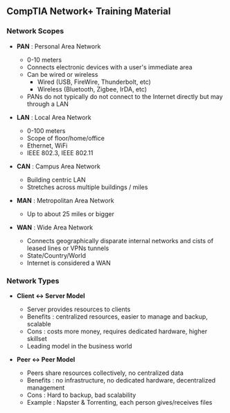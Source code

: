 ## CompTIA Network+ Training Material

### Network Scopes
* **PAN** : Personal Area Network
  * 0-10 meters
  * Connects electronic devices with a user's immediate area
  * Can be wired or wireless
    * Wired (USB, FireWire, Thunderbolt, etc)
    * Wireless (Bluetooth, Zigbee, IrDA, etc)
  * PANs do not typically do not connect to the Internet directly but may through a LAN

* **LAN** : Local Area Network
  * 0-100 meters
  * Scope of floor/home/office
  * Ethernet, WiFi
  * IEEE 802.3, IEEE 802.11

* **CAN** : Campus Area Network
  * Building centric LAN
  * Stretches across multiple buildings / miles

* **MAN** : Metropolitan Area Network
  * Up to about 25 miles or bigger

* **WAN** : Wide Area Network 
  * Connects geographically disparate internal networks and cists of leased lines or VPNs tunnels
  * State/Country/World
  * Internet is considered a WAN

### Network Types
  * **Client <-> Server Model**
    * Server provides resources to clients
    * Benefits : centralized resources, easier to manage and backup, scalable
    * Cons : costs more money, requires dedicated hardware, higher skillset
    * Leading model in the business world

  * **Peer <-> Peer Model**
    * Peers share resources collectively, no centralized data
    * Benefits : no infrastructure, no dedicated hardware, decentralized management
    * Cons : Hard to backup, bad scalability
    * Example : Napster & Torrenting, each person gives/receives files


